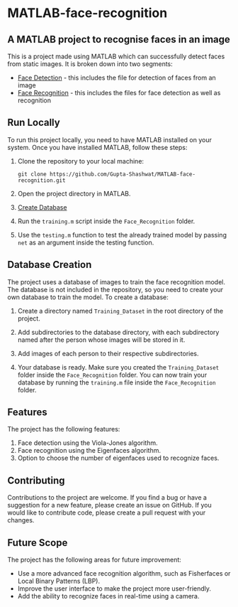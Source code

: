 # MATLAB-face-recognition

## A MATLAB project to recognise faces in an image

This is a project made using MATLAB which can successfully detect faces from static images. It is broken down into two segments:
- [Face Detection](https://github.com/Gupta-Shashwat/MATLAB-face-recognition/tree/main/Face_Detection) - this includes the file for detection of faces from an image
- [Face Recognition](https://github.com/Gupta-Shashwat/MATLAB-face-recognition/tree/main/Face_Recognition) - this includes the files for face detection as well as recognition

## Run Locally

To run this project locally, you need to have MATLAB installed on your system. Once you have installed MATLAB, follow these steps:

1. Clone the repository to your local machine:

   ```
   git clone https://github.com/Gupta-Shashwat/MATLAB-face-recognition.git
   ```

2. Open the project directory in MATLAB.

3. [Create Database](##Database-Creation)
4. Run the `training.m` script inside the `Face_Recognition` folder.
5. Use the `testing.m` function to test the already trained model by passing `net` as an argument inside the testing function.

## Database Creation

The project uses a database of images to train the face recognition model. The database is not included in the repository, so you need to create your own database to train the model. To create a database:

1. Create a directory named `Training_Dataset` in the root directory of the project.

2. Add subdirectories to the database directory, with each subdirectory named after the person whose images will be stored in it.

3. Add images of each person to their respective subdirectories.

4. Your database is ready. Make sure you created the `Training_Dataset` folder inside the `Face_Recognition` folder. You can now train your database by running the `training.m` file inside the `Face_Recognition` folder.

## Features

The project has the following features:

1. Face detection using the Viola-Jones algorithm.
2. Face recognition using the Eigenfaces algorithm.
3. Option to choose the number of eigenfaces used to recognize faces.

## Contributing

Contributions to the project are welcome. If you find a bug or have a suggestion for a new feature, please create an issue on GitHub. If you would like to contribute code, please create a pull request with your changes.
## Future Scope

The project has the following areas for future improvement:

- Use a more advanced face recognition algorithm, such as Fisherfaces or Local Binary Patterns (LBP).
- Improve the user interface to make the project more user-friendly.
- Add the ability to recognize faces in real-time using a camera.
